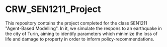 # CRW_SEN1211_Project
This repository contains the project completed for the class SEN1211 "Agent-Based Modelling".  In it, we simulate the respons to an earthquake in the city of Turin, aiming to identify parameters which minimize the loss of life and damage to property in order to inform policy-recommendations.
